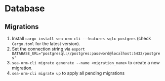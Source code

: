 # Database

## Migrations

1. Install `cargo install sea-orm-cli --features sqlx-postgres` (check `Cargo.toml` for the latest version).
2. Set the connection string via `export DATABASE_URL="postgresql://postgres:password@localhost:5432/postgres"`
3. `sea-orm-cli migrate generate --name <migration_name>` to create a new migration.
4. `sea-orm-cli migrate up` to apply all pending migrations
